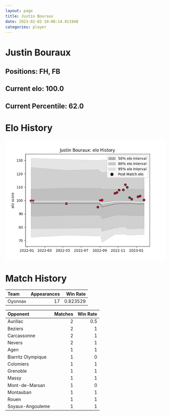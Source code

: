 ```yaml
---  
layout: page  
title: Justin Bouraux  
date: 2023-02-02 19:08:14.811948  
categories: player  
---
```

# Justin Bouraux

## Positions: FH, FB

## Current elo: 100.0

## Current Percentile: 62.0

# Elo History


![elo history](history_JustinBouraux.png)
# Match History


| Team    |   Appearances |   Win Rate |
|:--------|--------------:|-----------:|
| Oyonnax |            17 |   0.823529 |

| Opponent           |   Matches |   Win Rate |
|:-------------------|----------:|-----------:|
| Aurillac           |         2 |        0.5 |
| Beziers            |         2 |        1   |
| Carcassonne        |         2 |        1   |
| Nevers             |         2 |        1   |
| Agen               |         1 |        1   |
| Biarritz Olympique |         1 |        0   |
| Colomiers          |         1 |        1   |
| Grenoble           |         1 |        1   |
| Massy              |         1 |        1   |
| Mont-de-Marsan     |         1 |        0   |
| Montauban          |         1 |        1   |
| Rouen              |         1 |        1   |
| Soyaux-Angouleme   |         1 |        1   |